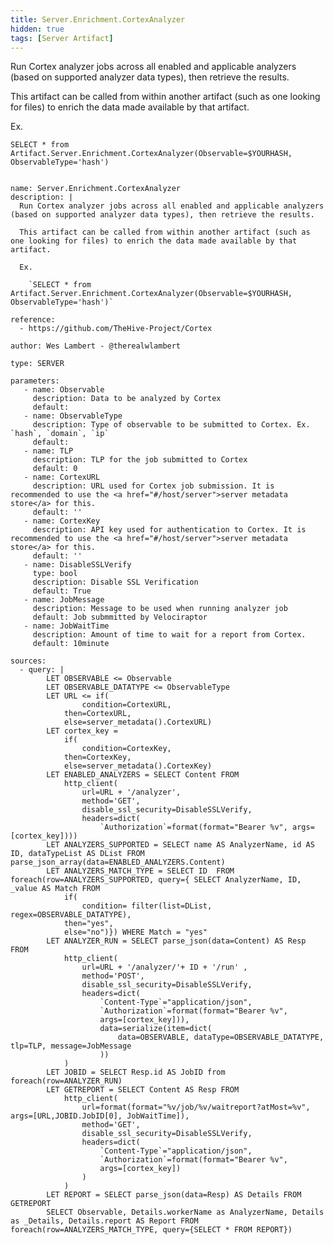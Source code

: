 ```yaml
---
title: Server.Enrichment.CortexAnalyzer
hidden: true
tags: [Server Artifact]
---
```


Run Cortex analyzer jobs across all enabled and applicable analyzers (based on supported analyzer data types), then retrieve the results.

This artifact can be called from within another artifact (such as one looking for files) to enrich the data made available by that artifact.

Ex.

  `SELECT * from Artifact.Server.Enrichment.CortexAnalyzer(Observable=$YOURHASH, ObservableType='hash')`


<pre><code class="language-yaml">
name: Server.Enrichment.CortexAnalyzer
description: |
  Run Cortex analyzer jobs across all enabled and applicable analyzers (based on supported analyzer data types), then retrieve the results.

  This artifact can be called from within another artifact (such as one looking for files) to enrich the data made available by that artifact.

  Ex.

    `SELECT * from Artifact.Server.Enrichment.CortexAnalyzer(Observable=$YOURHASH, ObservableType='hash')`

reference:
  - https://github.com/TheHive-Project/Cortex

author: Wes Lambert - @therealwlambert

type: SERVER

parameters:
   - name: Observable
     description: Data to be analyzed by Cortex 
     default: 
   - name: ObservableType
     description: Type of observable to be submitted to Cortex. Ex. `hash`, `domain`, `ip`
     default:
   - name: TLP
     description: TLP for the job submitted to Cortex
     default: 0
   - name: CortexURL
     description: URL used for Cortex job submission. It is recommended to use the &lt;a href="#/host/server"&gt;server metadata store&lt;/a&gt; for this.
     default: ''
   - name: CortexKey
     description: API key used for authentication to Cortex. It is recommended to use the &lt;a href="#/host/server"&gt;server metadata store&lt;/a&gt; for this.
     default: ''
   - name: DisableSSLVerify
     type: bool
     description: Disable SSL Verification
     default: True
   - name: JobMessage
     description: Message to be used when running analyzer job
     default: Job submmitted by Velociraptor
   - name: JobWaitTime
     description: Amount of time to wait for a report from Cortex.
     default: 10minute

sources:
  - query: |
        LET OBSERVABLE &lt;= Observable
        LET OBSERVABLE_DATATYPE &lt;= ObservableType
        LET URL &lt;= if(
                condition=CortexURL,
            then=CortexURL,
            else=server_metadata().CortexURL)
        LET cortex_key = 
            if(
                condition=CortexKey,
            then=CortexKey,
            else=server_metadata().CortexKey)
        LET ENABLED_ANALYZERS = SELECT Content FROM 
            http_client(
                url=URL + '/analyzer', 
                method='GET', 
                disable_ssl_security=DisableSSLVerify, 
                headers=dict(
                    `Authorization`=format(format="Bearer %v", args=[cortex_key])))
        LET ANALYZERS_SUPPORTED = SELECT name AS AnalyzerName, id AS ID, dataTypeList AS DList FROM parse_json_array(data=ENABLED_ANALYZERS.Content)
        LET ANALYZERS_MATCH_TYPE = SELECT ID  FROM foreach(row=ANALYZERS_SUPPORTED, query={ SELECT AnalyzerName, ID, _value AS Match FROM 
            if(
                condition= filter(list=DList, regex=OBSERVABLE_DATATYPE),
            then="yes",
            else="no")}) WHERE Match = "yes"
        LET ANALYZER_RUN = SELECT parse_json(data=Content) AS Resp FROM 
            http_client(
                url=URL + '/analyzer/'+ ID + '/run' , 
                method='POST', 
                disable_ssl_security=DisableSSLVerify, 
                headers=dict(
                    `Content-Type`="application/json", 
                    `Authorization`=format(format="Bearer %v", 
                    args=[cortex_key])),
                    data=serialize(item=dict(
                        data=OBSERVABLE, dataType=OBSERVABLE_DATATYPE, tlp=TLP, message=JobMessage
                    ))
            )
        LET JOBID = SELECT Resp.id AS JobID from foreach(row=ANALYZER_RUN)
        LET GETREPORT = SELECT Content AS Resp FROM 
            http_client(
                url=format(format="%v/job/%v/waitreport?atMost=%v", args=[URL,JOBID.JobID[0], JobWaitTime]),
                method='GET', 
                disable_ssl_security=DisableSSLVerify, 
                headers=dict(
                    `Content-Type`="application/json", 
                    `Authorization`=format(format="Bearer %v", 
                    args=[cortex_key])
                )
            )
        LET REPORT = SELECT parse_json(data=Resp) AS Details FROM GETREPORT
        SELECT Observable, Details.workerName as AnalyzerName, Details as _Details, Details.report AS Report FROM foreach(row=ANALYZERS_MATCH_TYPE, query={SELECT * FROM REPORT})

</code></pre>

